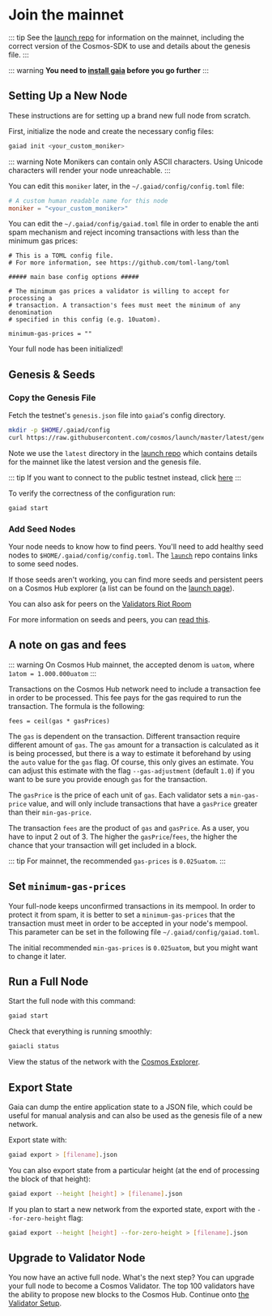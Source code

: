 # Join the mainnet

::: tip 
See the [launch repo](https://github.com/cosmos/launch) for
information on the mainnet, including the correct version
of the Cosmos-SDK to use and details about the genesis file.
:::

::: warning
**You need to [install gaia](./installation.md) before you go further**
:::

## Setting Up a New Node

These instructions are for setting up a brand new full node from scratch.

First, initialize the node and create the necessary config files:

```bash
gaiad init <your_custom_moniker>
```

::: warning Note
Monikers can contain only ASCII characters. Using Unicode characters will render your node unreachable.
:::

You can edit this `moniker` later, in the `~/.gaiad/config/config.toml` file:

```toml
# A custom human readable name for this node
moniker = "<your_custom_moniker>"
```

You can edit the `~/.gaiad/config/gaiad.toml` file in order to enable the anti spam mechanism and reject incoming transactions with less than the minimum gas prices:

```
# This is a TOML config file.
# For more information, see https://github.com/toml-lang/toml

##### main base config options #####

# The minimum gas prices a validator is willing to accept for processing a
# transaction. A transaction's fees must meet the minimum of any denomination
# specified in this config (e.g. 10uatom).

minimum-gas-prices = ""
```

Your full node has been initialized! 

## Genesis & Seeds

### Copy the Genesis File

Fetch the testnet's `genesis.json` file into `gaiad`'s config directory.

```bash
mkdir -p $HOME/.gaiad/config
curl https://raw.githubusercontent.com/cosmos/launch/master/latest/genesis.json > $HOME/.gaiad/config/genesis.json
```

Note we use the `latest` directory in the [launch repo](https://github.com/cosmos/launch) which contains details for the mainnet like the latest version and the genesis file. 

::: tip
If you want to connect to the public testnet instead, click [here](./join-testnet.md)
:::

To verify the correctness of the configuration run:

```bash
gaiad start
```

### Add Seed Nodes

Your node needs to know how to find peers. You'll need to add healthy seed nodes to `$HOME/.gaiad/config/config.toml`. The [`launch`](https://github.com/cosmos/launch) repo contains links to some seed nodes.

If those seeds aren't working, you can find more seeds and persistent peers on a Cosmos Hub explorer (a list can be found on the [launch page](https://cosmos.network/launch)). 

You can also ask for peers on the [Validators Riot Room](https://riot.im/app/#/room/#cosmos-validators:matrix.org)

For more information on seeds and peers, you can [read this](https://github.com/tendermint/tendermint/blob/develop/docs/tendermint-core/using-tendermint.md#peers).

## A note on gas and fees

::: warning
On Cosmos Hub mainnet, the accepted denom is `uatom`, where `1atom = 1.000.000uatom`
:::

Transactions on the Cosmos Hub network need to include a transaction fee in order to be processed. This fee pays for the gas required to run the transaction. The formula is the following:

```
fees = ceil(gas * gasPrices)
```

The `gas` is dependent on the transaction. Different transaction require different amount of `gas`. The `gas` amount for a transaction is calculated as it is being processed, but there is a way to estimate it beforehand by using the `auto` value for the `gas` flag. Of course, this only gives an estimate. You can adjust this estimate with the flag `--gas-adjustment` (default `1.0`) if you want to be sure you provide enough `gas` for the transaction. 

The `gasPrice` is the price of each unit of `gas`. Each validator sets a `min-gas-price` value, and will only include transactions that have a `gasPrice` greater than their `min-gas-price`. 

The transaction `fees` are the product of `gas` and `gasPrice`. As a user, you have to input 2 out of 3. The higher the `gasPrice`/`fees`, the higher the chance that your transaction will get included in a block. 

::: tip
For mainnet, the recommended `gas-prices` is `0.025uatom`. 
::: 

## Set `minimum-gas-prices`

Your full-node keeps unconfirmed transactions in its mempool. In order to protect it from spam, it is better to set a `minimum-gas-prices` that the transaction must meet in order to be accepted in your node's mempool. This parameter can be set in the following file `~/.gaiad/config/gaiad.toml`.

The initial recommended `min-gas-prices` is `0.025uatom`, but you might want to change it later. 

## Run a Full Node

Start the full node with this command:

```bash
gaiad start
```

Check that everything is running smoothly:

```bash
gaiacli status
```

View the status of the network with the [Cosmos Explorer](https://cosmos.network/launch). 

## Export State

Gaia can dump the entire application state to a JSON file, which could be useful for manual analysis and can also be used as the genesis file of a new network.

Export state with:

```bash
gaiad export > [filename].json
```

You can also export state from a particular height (at the end of processing the block of that height):

```bash
gaiad export --height [height] > [filename].json
```

If you plan to start a new network from the exported state, export with the `--for-zero-height` flag:

```bash
gaiad export --height [height] --for-zero-height > [filename].json
```

## Upgrade to Validator Node

You now have an active full node. What's the next step? You can upgrade your full node to become a Cosmos Validator. The top 100 validators have the ability to propose new blocks to the Cosmos Hub. Continue onto [the Validator Setup](./validators/validator-setup.md).

